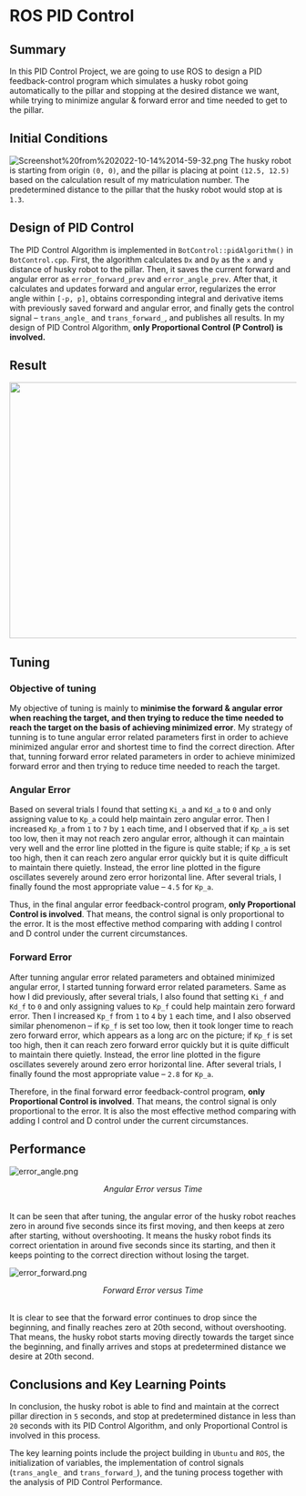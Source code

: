 # ROS PID Control

## Summary

In this PID Control Project, we are going to use ROS to design a PID feedback-control program which simulates a husky robot going automatically to the pillar and stopping at the desired distance we want, while trying to minimize angular & forward error and time needed to get to the pillar.

## Initial Conditions

![Screenshot%20from%202022-10-14%2014-59-32.png](https://github.com/Yu-Haikuo/Robotics-ROS-PID-Control/blob/main/Figures/Screenshot%20from%202022-10-14%2014-59-32.png)
The husky robot is starting from origin `(0, 0)`, and the pillar is placing at point `(12.5, 12.5)` based on the calculation result of my matriculation number. The predetermined distance to the pillar that the husky robot would stop at is `1.3`. 

## Design of PID Control

The PID Control Algorithm is implemented in `BotControl::pidAlgorithm()` in `BotControl.cpp`. First, the algorithm calculates `Dx` and `Dy` as the `x` and `y` distance of husky robot to the pillar. Then, it saves the current forward and angular error as `error_forward_prev` and `error_angle_prev`. After that, it calculates and updates forward and angular error, regularizes the error angle within `[-p, p]`, obtains corresponding integral and derivative items with previously saved forward and angular error, and finally gets the control signal – `trans_angle_` and `trans_forward_`, and publishes all results. In my design of PID Control Algorithm, **only Proportional Control (P Control) is involved.**

## Result

<p align="center">
    <img height="450" width="800" src="https://github.com/Yu-Haikuo/Robotics-ROS-PID-Control/blob/main/Figures/ezgif.com-gif-maker.gif">
</p>

## Tuning

### Objective of tuning

My objective of tuning is mainly to **minimise the forward & angular error when reaching the target, and then trying to reduce the time needed to reach the target on the basis of achieving minimized error**. My strategy of tunning is to tune angular error related parameters first in order to achieve minimized angular error and shortest time to find the correct direction. After that, tunning forward error related parameters in order to achieve minimized forward error and then trying to reduce time needed to reach the target.

### Angular Error

Based on several trials I found that setting `Ki_a` and `Kd_a` to `0` and only assigning value to `Kp_a` could help maintain zero angular error. Then I increased `Kp_a` from `1` to `7` by `1` each time, and I observed that if `Kp_a` is set too low, then it may not reach zero angular error, although it can maintain very well and the error line plotted in the figure is quite stable; if `Kp_a` is set too high, then it can reach zero angular error quickly but it is quite difficult to maintain there quietly. Instead, the error line plotted in the figure oscillates severely around zero error horizontal line. After several trials, I finally found the most appropriate value – `4.5` for `Kp_a`.

Thus, in the final angular error feedback-control program, **only Proportional Control is involved**. That means, the control signal is only proportional to the error. It is the most effective method comparing with adding I control and D control under the current circumstances.

### Forward Error

After tunning angular error related parameters and obtained minimized angular error, I started tunning forward error related parameters. Same as how I did previously, after several trials, I also found that setting `Ki_f` and `Kd_f` to `0` and only assigning values to `Kp_f` could help maintain zero forward error. Then I increased `Kp_f` from `1` to `4` by `1` each time, and I also observed similar phenomenon – if `Kp_f` is set too low, then it took longer time to reach zero forward error, which appears as a long arc on the picture; if `Kp_f` is set too high, then it can reach zero forward error quickly but it is quite difficult to maintain there quietly. Instead, the error line plotted in the figure oscillates severely around zero error horizontal line. After several trials, I finally found the most appropriate value – `2.8` for `Kp_a`.

Therefore, in the final forward error feedback-control program, **only Proportional Control is involved**. That means, the control signal is only proportional to the error. It is also the most effective method comparing with adding I control and D control under the current circumstances.

## Performance

![error_angle.png](https://github.com/Yu-Haikuo/Robotics-ROS-PID-Control/blob/main/Figures/error_angle.png)
<div align="center">
    <em>Angular Error versus Time</em>
</div>
<br/>

It can be seen that after tuning, the angular error of the husky robot reaches zero in around five seconds since its first moving, and then keeps at zero after starting, without overshooting. It means the husky robot finds its correct orientation in around five seconds since its starting, and then it keeps pointing to the correct direction without losing the target.

![error_forward.png](https://github.com/Yu-Haikuo/Robotics-ROS-PID-Control/blob/main/Figures/error_forward.png)
<div align="center">
    <em>Forward Error versus Time</em>
</div>
<br/>

It is clear to see that the forward error continues to drop since the beginning, and finally reaches zero at 20th second, without overshooting. That means, the husky robot starts moving directly towards the target since the beginning, and finally arrives and stops at predetermined distance we desire at 20th second.

## Conclusions and Key Learning Points

In conclusion, the husky robot is able to find and maintain at the correct pillar direction in `5` seconds, and stop at predetermined distance in less than `20` seconds with its PID Control Algorithm, and only Proportional Control is involved in this process.

The key learning points include the project building in `Ubuntu` and `ROS`, the initialization of variables, the implementation of control signals (`trans_angle_` and `trans_forward_`), and the tuning process together with the analysis of PID Control Performance.
